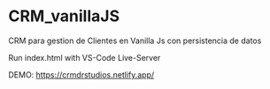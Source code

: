 # CRM_vanillaJS
CRM para gestion de Clientes en Vanilla Js con persistencia de datos 

Run index.html with VS-Code Live-Server 

DEMO: https://crmdrstudios.netlify.app/
